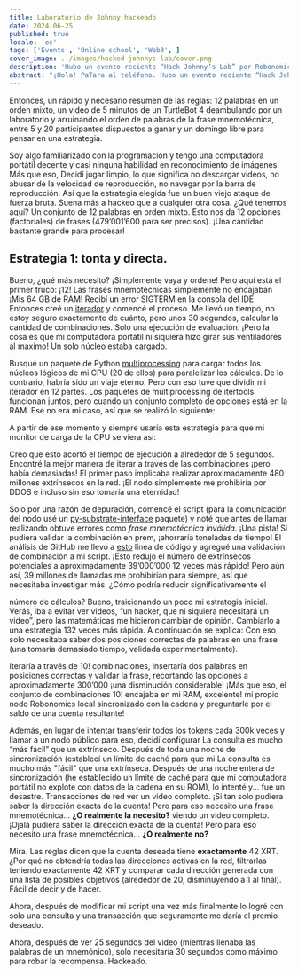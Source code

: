 ```yaml
---
title: Laboratorio de Johnny hackeado
date: 2024-06-25
published: true
locale: 'es'
tags: ['Events', 'Online school', 'Web3', ]
cover_image: ../images/hacked-johnnys-lab/cover.png
description: 'Hubo un evento reciente “Hack Johnny’s Lab” por Robonomics y creo que lo hackeé de alguna manera! Aparte del primer intento que perdí debido a un malentendido de las reglas, gané cada ronda en la que participé y aquí hay una breve historia de “cómo hacerlo”.'
abstract: "¡Hola! PaTara al teléfono. Hubo un evento reciente “Hack Johnny’s Lab” por Robonomics y creo que lo hackeé de alguna manera! Aparte del primer intento que perdí debido a un malentendido de las reglas, gané cada ronda en la que participé y aquí hay una breve historia de “cómo hacerlo”. "
---
```


Entonces, un rápido y necesario resumen de las reglas: 12 palabras en un orden mixto, un video de 5 minutos de un TurtleBot 4 deambulando por un laboratorio
y arruinando el orden de palabras de la frase mnemotécnica, entre 5 y 20 participantes dispuestos a ganar y un domingo libre para pensar en una estrategia.

<rb-image zoom src="hacked-johnnys-lab/0.png" alt="Game Interface" />

Soy algo familiarizado con la programación y tengo una computadora portátil decente y casi ninguna habilidad en reconocimiento de imágenes. Más que eso, 
Decidí jugar limpio, lo que significa no descargar videos, no abusar de la velocidad de reproducción, no navegar por la barra de reproducción. 
Así que la estrategia elegida fue un buen viejo ataque de fuerza bruta. Suena más a hackeo que a cualquier otra cosa.
¿Qué tenemos aquí? Un conjunto de 12 palabras en orden mixto. Esto nos da 12 opciones (factoriales) de frases
(479’001’600 para ser precisos). ¡Una cantidad bastante grande para procesar!


## Estrategia 1: tonta y directa.

Bueno, ¿qué más necesito? ¡Simplemente vaya y ordene! Pero aquí está el primer truco: ¡12! Las frases mnemotécnicas simplemente no encajaban
¡Mis 64 GB de RAM! Recibí un error SIGTERM en la consola del IDE. 
Entonces creé un [iterador](https://docs.python.org/3/library/itertools.html#itertools.permutations) y comencé el proceso. Me llevó un tiempo, no estoy seguro exactamente de cuánto, pero unos 30 segundos, calcular la cantidad de combinaciones.
Solo una ejecución de evaluación. ¡Pero la cosa es que mi computadora portátil ni siquiera hizo girar sus ventiladores al máximo! Un solo núcleo estaba cargado. 

Busqué un paquete de Python [multiprocessing](https://docs.python.org/3/library/multiprocessing.html) para cargar todos 
los núcleos lógicos de mi CPU (20 de ellos) para paralelizar los cálculos. De lo contrario, habría sido un viaje eterno. 
Pero con eso tuve que dividir mi iterador en 12 partes. Los paquetes de multiprocessing de itertools funcionan juntos, 
pero cuando un conjunto completo de opciones está en la RAM. Ese no era mi caso, así que se realizó lo siguiente:

<rb-image zoom src="hacked-johnnys-lab/1.png" alt="Parallelizing"/>


A partir de ese momento y siempre usaría esta estrategia para que mi monitor de carga de la CPU se viera así:

<rb-image zoom src="hacked-johnnys-lab/1_1.png" alt="CPU Load"/>


Creo que esto acortó el tiempo de ejecución a alrededor de 5 segundos. Encontré la mejor manera de iterar a través 
de las combinaciones ¡pero había demasiadas! El primer paso implicaba realizar aproximadamente 480 millones 
extrínsecos en la red. ¡El nodo simplemente me prohibiría por DDOS e incluso sin eso tomaría una eternidad!

<rb-image zoom src="hacked-johnnys-lab/2.png" alt="1st Attempt"/>


Solo por una razón de depuración, comencé el script (para la comunicación del nodo usé un 
[py-substrate-interface](https://pypi.org/project/substrate-interface/1.0.3/) paquete) y noté que antes de llamar 
realizando obtuve errores como _frase mnemotécnica inválida_. ¡Una pista! Si pudiera validar la combinación en prem, 
¡ahorraría toneladas de tiempo! El análisis de GitHub me llevó a 
[esto](https://github.com/polkascan/py-substrate-interface/blob/master/substrateinterface/keypair.py#L170) 
línea de código y agregué una validación de combinación a mi script. ¡Esto redujo el número de extrínsecos potenciales a aproximadamente 39’000’000 12 veces más rápido!
Pero aún así, 39 millones de llamadas me prohibirían para siempre, así que necesitaba investigar más. ¿Cómo podría reducir significativamente el

<rb-image zoom src="hacked-johnnys-lab/3.png" alt="2nd Attempt"/>


número de cálculos? Bueno, traicionando un poco mi estrategia inicial. Verás, iba a evitar ver videos, 
“un hacker, que ni siquiera necesitará un video”, pero las matemáticas me hicieron cambiar de opinión. Cambiarlo a una estrategia 132 veces más rápida. 
A continuación se explica: 
Con eso solo necesitaba saber dos posiciones correctas de palabras en una frase (una tomaría demasiado tiempo, validada experimentalmente).

<rb-image zoom src="hacked-johnnys-lab/4.png" alt="2 Words Insertion"/>


Iteraría a través de 10! combinaciones, insertaría dos palabras en posiciones correctas y validar la frase, 
recortando las opciones a aproximadamente 300’000 ¡una disminución considerable! ¡Más que eso, el conjunto de combinaciones 10! encajaba en mi RAM, excelente! 
mi propio nodo Robonomics local sincronizado con la cadena y preguntarle por el saldo de una cuenta resultante!

<rb-image zoom src="hacked-johnnys-lab/5.png" alt="3rd Attempt"/>


Además, en lugar de intentar transferir todos los tokens cada 300k veces y llamar a un nodo público para eso, decidí configurar
La consulta es mucho “más fácil” que un extrínseco. Después de toda una noche de sincronización (establecí un límite de caché para que mi 
La consulta es mucho más "fácil" que una extrínseca. Después de una noche entera de sincronización (he establecido un límite de caché para que mi
computadora portátil no explote con datos de la cadena en su ROM), lo intenté y... fue un desastre. Transacciones de red
ver un video completo. ¡Si tan solo pudiera saber la dirección exacta de la cuenta! Pero para eso necesito una frase mnemotécnica… **¿O realmente la necesito?** 
viendo un video completo. ¡Ojalá pudiera saber la dirección exacta de la cuenta! Pero para eso necesito una frase mnemotécnica... **¿O realmente no?**

Mira. Las reglas dicen que la cuenta deseada tiene **exactamente** 42 XRT. ¿Por qué no obtendría todas las direcciones activas en la red,
filtrarlas teniendo exactamente 42 XRT y comparar cada dirección generada con una lista de posibles objetivos 
(alrededor de 20, disminuyendo a 1 al final). Fácil de decir y de hacer. 

Ahora, después de modificar mi script una vez más finalmente lo logré con solo una consulta y una transacción que seguramente 
me daría el premio deseado.

<rb-image zoom src="hacked-johnnys-lab/6.png" alt="4th Attempt"/>


Ahora, después de ver 25 segundos del video (mientras llenaba las palabras de un mnemónico), 
solo necesitaría 30 segundos como máximo para robar la recompensa. Hackeado.

<rb-image zoom src="hacked-johnnys-lab/7.png" alt="Discord Bot Notification"/>



